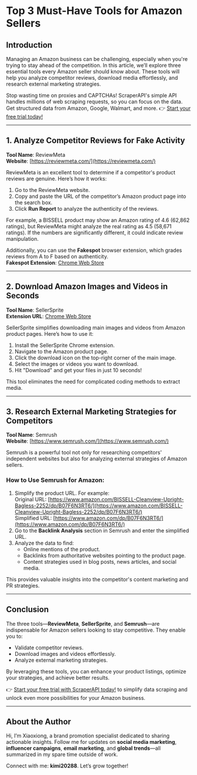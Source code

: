 # Top 3 Must-Have Tools for Amazon Sellers

## Introduction

Managing an Amazon business can be challenging, especially when you're trying to stay ahead of the competition. In this article, we’ll explore three essential tools every Amazon seller should know about. These tools will help you analyze competitor reviews, download media effortlessly, and research external marketing strategies.

Stop wasting time on proxies and CAPTCHAs! ScraperAPI's simple API handles millions of web scraping requests, so you can focus on the data. Get structured data from Amazon, Google, Walmart, and more. 👉 [Start your free trial today!](https://bit.ly/Scraperapi)

---

## 1. Analyze Competitor Reviews for Fake Activity

**Tool Name**: ReviewMeta  
**Website**: [https://reviewmeta.com/](https://reviewmeta.com/)

ReviewMeta is an excellent tool to determine if a competitor's product reviews are genuine. Here’s how it works:

1. Go to the ReviewMeta website.
2. Copy and paste the URL of the competitor’s Amazon product page into the search box.
3. Click **Run Report** to analyze the authenticity of the reviews.

For example, a BISSELL product may show an Amazon rating of 4.6 (62,862 ratings), but ReviewMeta might analyze the real rating as 4.5 (58,671 ratings). If the numbers are significantly different, it could indicate review manipulation.

Additionally, you can use the **Fakespot** browser extension, which grades reviews from A to F based on authenticity.  
**Fakespot Extension**: [Chrome Web Store](https://chromewebstore.google.com/detail/fakespot-fake-amazon-revi/nakplnnackehceedgkgkokbgbmfghain?hl=en)

---

## 2. Download Amazon Images and Videos in Seconds

**Tool Name**: SellerSprite  
**Extension URL**: [Chrome Web Store](https://chromewebstore.google.com/detail/%E5%8D%96%E5%AE%B6%E7%B2%BE%E7%81%B5-%E4%BA%9A%E9%A9%AC%E9%80%8A%E5%85%B3%E9%94%AE%E8%AF%8D%E4%BC%98%E5%8C%96%EF%BC%8C%E5%A4%A7%E6%95%B0%E6%8D%AE%E9%80%89%E5%93%81%E4%B8%93%E5%AE%B6/lnbmbgocenenhhhdojdielgnmeflbnfb)

SellerSprite simplifies downloading main images and videos from Amazon product pages. Here’s how to use it:

1. Install the SellerSprite Chrome extension.
2. Navigate to the Amazon product page.
3. Click the download icon on the top-right corner of the main image.
4. Select the images or videos you want to download.
5. Hit "Download" and get your files in just 10 seconds!

This tool eliminates the need for complicated coding methods to extract media.

---

## 3. Research External Marketing Strategies for Competitors

**Tool Name**: Semrush  
**Website**: [https://www.semrush.com/](https://www.semrush.com/)

Semrush is a powerful tool not only for researching competitors' independent websites but also for analyzing external strategies of Amazon sellers.

### How to Use Semrush for Amazon:
1. Simplify the product URL. For example:  
   Original URL: [https://www.amazon.com/BISSELL-Cleanview-Upright-Bagless-2252/dp/B07F6N3RT6/](https://www.amazon.com/BISSELL-Cleanview-Upright-Bagless-2252/dp/B07F6N3RT6/)  
   Simplified URL: [https://www.amazon.com/dp/B07F6N3RT6/](https://www.amazon.com/dp/B07F6N3RT6/)
2. Go to the **Backlink Analysis** section in Semrush and enter the simplified URL.
3. Analyze the data to find:
   - Online mentions of the product.
   - Backlinks from authoritative websites pointing to the product page.
   - Content strategies used in blog posts, news articles, and social media.

This provides valuable insights into the competitor's content marketing and PR strategies.

---

## Conclusion

The three tools—**ReviewMeta**, **SellerSprite**, and **Semrush**—are indispensable for Amazon sellers looking to stay competitive. They enable you to:
- Validate competitor reviews.
- Download images and videos effortlessly.
- Analyze external marketing strategies.

By leveraging these tools, you can enhance your product listings, optimize your strategies, and achieve better results.

👉 [Start your free trial with ScraperAPI today!](https://bit.ly/Scraperapi) to simplify data scraping and unlock even more possibilities for your Amazon business.

---

## About the Author

Hi, I’m Xiaoxiong, a brand promotion specialist dedicated to sharing actionable insights. Follow me for updates on **social media marketing**, **influencer campaigns**, **email marketing**, and **global trends**—all summarized in my spare time outside of work.

Connect with me: **kimi20288**. Let’s grow together!
